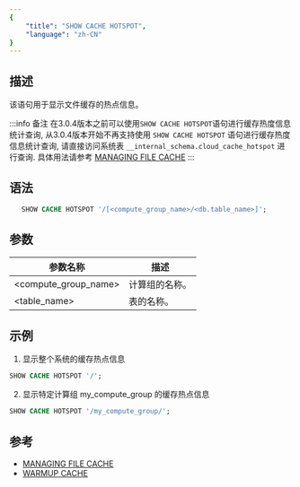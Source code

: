 ```yaml
---
{
    "title": "SHOW CACHE HOTSPOT",
    "language": "zh-CN"
}
---
```


<!--
Licensed to the Apache Software Foundation (ASF) under one
or more contributor license agreements.  See the NOTICE file
distributed with this work for additional information
regarding copyright ownership.  The ASF licenses this file
to you under the Apache License, Version 2.0 (the
"License"); you may not use this file except in compliance
with the License.  You may obtain a copy of the License at

  http://www.apache.org/licenses/LICENSE-2.0

Unless required by applicable law or agreed to in writing,
software distributed under the License is distributed on an
"AS IS" BASIS, WITHOUT WARRANTIES OR CONDITIONS OF ANY
KIND, either express or implied.  See the License for the
specific language governing permissions and limitations
under the License.
-->

## 描述

该语句用于显示文件缓存的热点信息。

:::info 备注
在3.0.4版本之前可以使用`SHOW CACHE HOTSPOT`语句进行缓存热度信息统计查询,
从3.0.4版本开始不再支持使用 `SHOW CACHE HOTSPOT` 语句进行缓存热度信息统计查询,
请直接访问系统表 `__internal_schema.cloud_cache_hotspot` 进行查询.
具体用法请参考 [MANAGING FILE CACHE](../../../compute-storage-decoupled/file-cache.md)
:::

## 语法

```sql
   SHOW CACHE HOTSPOT '/[<compute_group_name>/<db.table_name>]';
```

## 参数

| 参数名称                  | 描述                                                         |
|---------------------------|--------------------------------------------------------------|
| <compute_group_name>        | 计算组的名称。                                               |
| <table_name>                | 表的名称。                                                   |
## 示例

1. 显示整个系统的缓存热点信息

```sql
SHOW CACHE HOTSPOT '/';
```

2. 显示特定计算组 my_compute_group 的缓存热点信息

```sql
SHOW CACHE HOTSPOT '/my_compute_group/';
```

## 参考

 - [MANAGING FILE CACHE](../../../compute-storage-decoupled/file-cache.md)
 - [WARMUP CACHE](../Database-Administration-Statements/WARM-UP-COMPUTE-GROUP.md)

